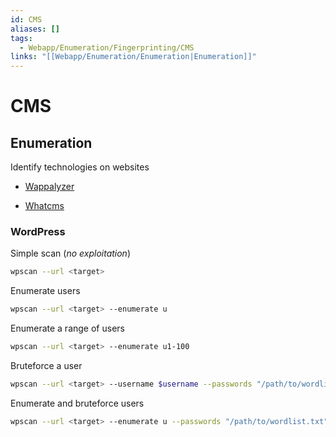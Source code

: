 ```yaml
---
id: CMS
aliases: []
tags:
  - Webapp/Enumeration/Fingerprinting/CMS
links: "[[Webapp/Enumeration/Enumeration|Enumeration]]"
---
```


# CMS

## Enumeration

Identify technologies on websites

- [Wappalyzer](https://www.wappalyzer.com/)

- [Whatcms](https://whatcms.org/)

### WordPress

Simple scan (*no exploitation*)

```sh
wpscan --url <target>
```

Enumerate users

```sh
wpscan --url <target> --enumerate u
```

Enumerate a range of users

```sh
wpscan --url <target> --enumerate u1-100
```

Bruteforce a user

```sh
wpscan --url <target> --username $username --passwords "/path/to/wordlist.txt"
```

Enumerate and bruteforce users

```sh
wpscan --url <target> --enumerate u --passwords "/path/to/wordlist.txt"
```
